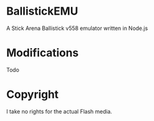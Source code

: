 # BallistickEMU

A Stick Arena Ballistick v558 emulator written in Node.js

# Modifications

Todo

# Copyright

I take no rights for the actual Flash media.

